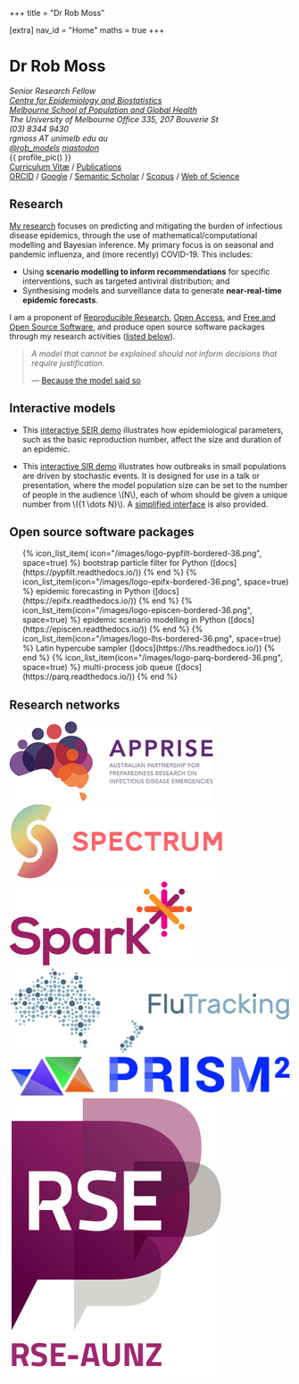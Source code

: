 +++
title = "Dr Rob Moss"

[extra]
nav_id = "Home"
maths = true
+++

# Dr Rob Moss

<div class="blurb">
<address>
  <span class="position">
    Senior Research Fellow <br>
    <a href="http://epi.unimelb.edu.au/">Centre for Epidemiology and
      Biostatistics</a><br>
    <a href="http://pgh.unimelb.edu.au/">Melbourne School of
      Population and Global Health</a><br>
    The University of Melbourne
  </span>
  <span class="location">
    Office 335, 207 Bouverie St<br>
    (03) 8344 9430<br>
    rgmoss AT unimelb edu au<br>
    <a href="https://twitter.com/rob_models">@rob_models</a>
    <a rel="me" href="https://mas.to/@rob_models">mastodon</a>
  </span>
</address>
{{ profile_pic() }}
<div class="profile-links">
<a href="cv_online.pdf">Curriculum Vitæ</a>
  / <a href="/pubs">Publications</a>
<br/>
<a href="http://orcid.org/0000-0002-4568-2012" title="ORCID record">ORCID</a>
  / <a href="https://scholar.google.com/citations?user=NOX2J-EAAAAJ&hl=en" title="Google Scholar profile">Google</a>
  / <a href="https://www.semanticscholar.org/author/46303559" title="Semantic Scholar profile">Semantic Scholar</a>
  / <a href="https://www.scopus.com/authid/detail.uri?authorId=28167595000" title="Scopus author details">Scopus</a>
  / <a href="https://www.webofscience.com/wos/author/rid/R-4767-2018" title="Web of Science profile">Web of Science</a>
</div>
</div>

## Research

[My research](@/research.md) focuses on predicting and mitigating the burden of infectious disease epidemics, through the use of mathematical/computational modelling and Bayesian inference.
My primary focus is on seasonal and pandemic influenza, and (more recently) COVID-19.
This includes:

- Using **scenario modelling to inform recommendations** for specific interventions, such as targeted antiviral distribution; and
- Synthesising models and surveillance data to generate **near-real-time epidemic forecasts**.

I am a proponent of [Reproducible Research](https://en.wikipedia.org/wiki/Reproducibility), [Open Access](https://en.wikipedia.org/wiki/Open_access), and [Free and Open Source Software](https://en.wikipedia.org/wiki/Free_and_open-source_software), and produce open source software packages through my research activities ([listed below](#open-source-software-packages)).

> *A model that cannot be explained should not inform decisions that require justification.*
>
> — [Because the model said so](https://doi.org/10.1016/j.ijforecast.2021.01.028)

## Interactive models

- This [interactive SEIR demo](https://robmoss.github.io/seir-demo/) illustrates how epidemiological parameters, such as the basic reproduction number, affect the size and duration of an epidemic.

- This [interactive SIR demo](https://robmoss.github.io/sir-demo/) illustrates how outbreaks in small populations are driven by stochastic events.
  It is designed for use in a talk or presentation, where the model population size can be set to the number of people in the audience \\(N\\), each of whom should be given a unique number from \\(\{1 \dots N\}\\).
  A [simplified interface](https://robmoss.github.io/sir-demo/simple.html) is also provided.

## Open source software packages

<div class="narrow-list">
<ul class="icon-list">
{% icon_list_item(
     icon="/images/logo-pypfilt-bordered-36.png",
     space=true) %}
  bootstrap particle filter for Python
  ([docs](https://pypfilt.readthedocs.io/))
{% end %}
{% icon_list_item(icon="/images/logo-epifx-bordered-36.png", space=true) %}
  epidemic forecasting in Python
  ([docs](https://epifx.readthedocs.io/))
{% end %}
{% icon_list_item(icon="/images/logo-episcen-bordered-36.png", space=true) %}
epidemic scenario modelling in Python
  ([docs](https://episcen.readthedocs.io/))
{% end %}
{% icon_list_item(icon="/images/logo-lhs-bordered-36.png", space=true) %}
  Latin hypercube sampler
  ([docs](https://lhs.readthedocs.io/))
{% end %}
{% icon_list_item(icon="/images/logo-parq-bordered-36.png", space=true) %}
  multi-process job queue
  ([docs](https://parq.readthedocs.io/))
{% end %}
</ul>
</div>

## Research networks

<div class="narrow-list">
<a class="network" href="https://www.apprise.org.au/"><img class="network" src="/images/network-apprise.png"/></a><a class="network" href="https://www.spectrum.edu.au/"><img class="network" src="/images/network-spectrum.png"/></a><a class="network" href="https://www.spark.edu.au/"><img class="network" src="/images/network-spark.png"/></a><a class="network" href="https://info.flutracking.net/"><img class="network" src="/images/network-flutracking.png"/></a><a class="network" href="https://www.prism.edu.au/"><img class="network" src="/images/network-prism.jpg"/></a><a class="network" href="https://rse-aunz.github.io/"><img class="network" src="/images/network-rse-aunz.png"/></a>
</div>
